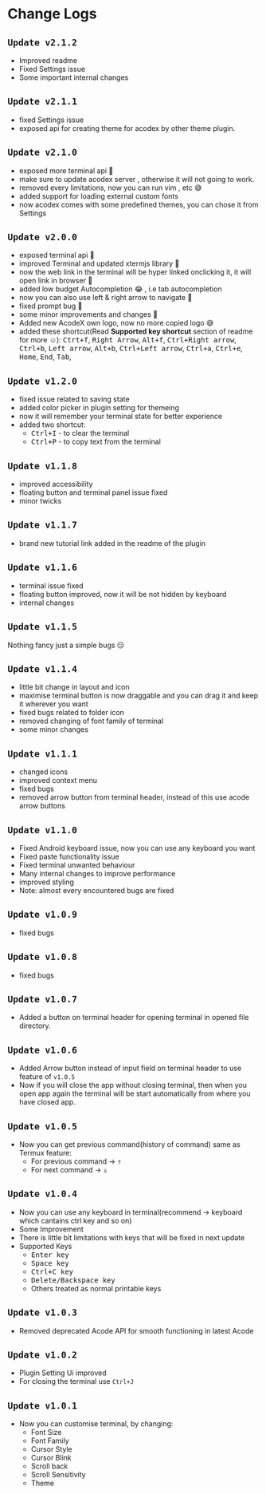 # Change Logs

## `Update v2.1.2`

- Improved readme
- Fixed Settings issue
- Some important internal changes

## `Update v2.1.1`

-   fixed Settings issue
-   exposed api for creating theme for acodex by other theme plugin.

## `Update v2.1.0`

-   exposed more terminal api 🔌
-   make sure to update acodex server , otherwise it will not going to work.
-   removed every limitations, now you can run vim , etc 😅
-   added support for loading external custom fonts
-   now acodex comes with some predefined themes, you can chose it from Settings

## `Update v2.0.0`

-   exposed terminal api 🔌
-   improved Terminal and updated xtermjs library 🔼
-   now the web link in the terminal will be hyper linked onclicking it, it will open link in browser 🔗
-   added low budget Autocompletion 😂 , i.e tab autocompletion
-   now you can also use left & right arrow to navigate 🧭
-   fixed prompt bug 🐞
-   some minor improvements and changes 🤫
-   Added new AcodeX own logo, now no more copied logo 😅
-   added these shortcut(Read <strong>Supported key shortcut</strong> section of readme for more ☺️): <kbd>Ctrt+f</kbd>, <kbd>Right Arrow</kbd>, <kbd>Alt+f</kbd>, <kbd>Ctrl+Right arrow</kbd>, <kbd>Ctrl+b</kbd>, <kbd>Left arrow</kbd>, <kbd>Alt+b</kbd>, <kbd>Ctrl+Left arrow</kbd>, <kbd>Ctrl+a</kbd>, <kbd>Ctrl+e</kbd>, <kbd>Home</kbd>, <kbd>End</kbd>, <kbd>Tab</kbd>,

## `Update v1.2.0`

-   fixed issue related to saving state
-   added color picker in plugin setting for themeing
-   now it will remember your terminal state for better experience
-   added two shortcut:
    -   <kbd>Ctrl+I</kbd> - to clear the terminal
    -   <kbd>Ctrl+P</kbd> - to copy text from the terminal

## `Update v1.1.8`

-   improved accessibility
-   floating button and terminal panel issue fixed
-   minor twicks

## `Update v1.1.7`

-   brand new tutorial link added in the readme of the plugin

## `Update v1.1.6`

-   terminal issue fixed
-   floating button improved, now it will be not hidden by keyboard
-   internal changes

## `Update v1.1.5`

Nothing fancy just a simple bugs 😑

## `Update v1.1.4`

-   little bit change in layout and icon
-   maximise terminal button is now draggable and you can drag it and keep it wherever you want
-   fixed bugs related to folder icon
-   removed changing of font family of terminal
-   some minor changes

## `Update v1.1.1`

-   changed icons
-   improved context menu
-   fixed bugs
-   removed arrow button from terminal header, instead of this use acode arrow buttons

## `Update v1.1.0`

-   Fixed Android keyboard issue, now you can use any keyboard you want
-   Fixed paste functionality issue
-   Fixed terminal unwanted behaviour
-   Many internal changes to improve performance
-   improved styling
-   Note: almost every encountered bugs are fixed

## `Update v1.0.9`

-   fixed bugs

## `Update v1.0.8`

-   fixed bugs

## `Update v1.0.7`

-   Added a button on terminal header for opening terminal in opened file directory.

## `Update v1.0.6`

-   Added Arrow button instead of input field on terminal header to use feature of <code>v1.0.5</code>
-   Now if you will close the app without closing terminal, then when you open app again the terminal will be start automatically from where you have closed app.

## `Update v1.0.5`

-   Now you can get previous command(history of command) same as Termux feature:
    -   For previous command -> <kbd>⇑</kbd>
    -   For next command -> <kbd>⇓</kbd>

## `Update v1.0.4`

-   Now you can use any keyboard in terminal(recommend -> keyboard which cantains ctrl key and so on)
-   Some Improvement
-   There is little bit limitations with keys that will be fixed in next update
-   Supported Keys
    -   <kbd>Enter key</kbd>
    -   <kbd>Space key</kbd>
    -   <kbd>Ctrl+C key</kbd>
    -   <kbd>Delete/Backspace key</kbd>
    -   Others treated as normal printable keys

## `Update v1.0.3`

-   Removed deprecated Acode API for smooth functioning in latest Acode

## `Update v1.0.2`

-   Plugin Setting Ui improved
-   For closing the terminal use <code>Ctrl+J</code>

## `Update v1.0.1`

-   Now you can customise terminal, by changing:
    -   Font Size
    -   Font Family
    -   Cursor Style
    -   Cursor Blink
    -   Scroll back
    -   Scroll Sensitivity
    -   Theme
